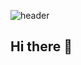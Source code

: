 ![header](https://capsule-render.vercel.app/api?type=wave&color=auto&height=300&section=header&text=Wavy's%20GitHub&fontSize=90)

## Hi there 👋

<!--
**WavyRecord/WavyRecord** is a ✨ _special_ ✨ repository because its `README.md` (this file) appears on your GitHub profile.

Here are some ideas to get you started:

- 🔭 I’m currently working on ...
- 🌱 I’m currently learning ...
- 👯 I’m looking to collaborate on ...
- 🤔 I’m looking for help with ...
- 💬 Ask me about ...
- 📫 How to reach me: ...
- 😄 Pronouns: ...
- ⚡ Fun fact: ...
-->
